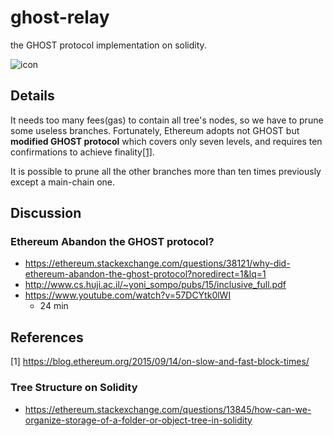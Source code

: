 # ghost-relay
the GHOST protocol implementation on solidity.   

![icon](https://github.com/twodude/ghost-relay/blob/master/images/icon.png)

## Details

It needs too many fees(gas) to contain all tree's nodes, so we have to prune some useless branches. Fortunately, Ethereum adopts not GHOST but
**modified GHOST protocol**
which covers only seven levels, and requires ten confirmations to achieve finality[[1]](https://github.com/twodude/ghost-relay/blob/master/README.md#references).

It is possible to prune all the other branches more than ten times previously except a main-chain one.




## Discussion

### Ethereum Abandon the GHOST protocol?
- https://ethereum.stackexchange.com/questions/38121/why-did-ethereum-abandon-the-ghost-protocol?noredirect=1&lq=1   
- http://www.cs.huji.ac.il/~yoni_sompo/pubs/15/inclusive_full.pdf   
- https://www.youtube.com/watch?v=57DCYtk0lWI   
  - 24 min

## References

[1] https://blog.ethereum.org/2015/09/14/on-slow-and-fast-block-times/   

### Tree Structure on Solidity
- https://ethereum.stackexchange.com/questions/13845/how-can-we-organize-storage-of-a-folder-or-object-tree-in-solidity   
